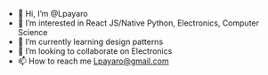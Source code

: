 - 👋 Hi, I’m @Lpayaro
- 👀 I’m interested in React JS/Native Python, Electronics, Computer Science
- 🌱 I’m currently learning design patterns
- 💞️ I’m looking to collaborate on Electronics
- 📫 How to reach me Lpayaro@gmail.com

<!---
Lpayaro/Lpayaro is a ✨ special ✨ repository because its `README.md` (this file) appears on your GitHub profile.
You can click the Preview link to take a look at your changes.
--->
